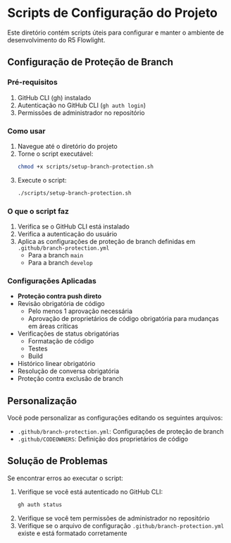 # Scripts de Configuração do Projeto

Este diretório contém scripts úteis para configurar e manter o ambiente de desenvolvimento do R5 Flowlight.

## Configuração de Proteção de Branch

### Pré-requisitos

1. GitHub CLI (gh) instalado
2. Autenticação no GitHub CLI (`gh auth login`)
3. Permissões de administrador no repositório

### Como usar

1. Navegue até o diretório do projeto
2. Torne o script executável:
   ```bash
   chmod +x scripts/setup-branch-protection.sh
   ```
3. Execute o script:
   ```bash
   ./scripts/setup-branch-protection.sh
   ```

### O que o script faz

1. Verifica se o GitHub CLI está instalado
2. Verifica a autenticação do usuário
3. Aplica as configurações de proteção de branch definidas em `.github/branch-protection.yml`
   - Para a branch `main`
   - Para a branch `develop`

### Configurações Aplicadas

- **Proteção contra push direto**
- Revisão obrigatória de código
  - Pelo menos 1 aprovação necessária
  - Aprovação de proprietários de código obrigatória para mudanças em áreas críticas
- Verificações de status obrigatórias
  - Formatação de código
  - Testes
  - Build
- Histórico linear obrigatório
- Resolução de conversa obrigatória
- Proteção contra exclusão de branch

## Personalização

Você pode personalizar as configurações editando os seguintes arquivos:

- `.github/branch-protection.yml`: Configurações de proteção de branch
- `.github/CODEOWNERS`: Definição dos proprietários de código

## Solução de Problemas

Se encontrar erros ao executar o script:

1. Verifique se você está autenticado no GitHub CLI:
   ```bash
   gh auth status
   ```
2. Verifique se você tem permissões de administrador no repositório
3. Verifique se o arquivo de configuração `.github/branch-protection.yml` existe e está formatado corretamente
